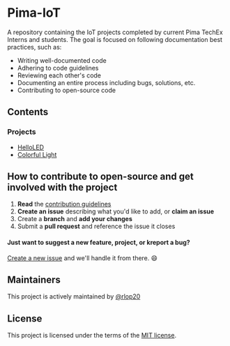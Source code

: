 # Pima-IoT
A repository containing the IoT projects completed by current Pima TechEx Interns and students.
The goal is focused on following documentation best practices, such as:

- Writing well-documented code
- Adhering to code guidelines
- Reviewing each other's code
- Documenting an entire process including bugs, solutions, etc.
- Contributing to open-source code

## Contents

### Projects
   * [HelloLED](projects/HelloLED)
   * [Colorful Light](projects/ColorfulLight)

## How to contribute to open-source and get involved with the project

1. **Read** the [contribution guidelines](docs/CONTRIBUTION_GUIDELINES)
1. **Create an issue** describing what you'd like to add, or **claim an issue** 
1. Create a **branch** and **add your changes**
1. Submit a **pull request** and reference the issue it closes

#### Just want to suggest a new feature, project, or kreport a bug?

[Create a new issue](https://github.com/ProAlgos/ProAlgos-Cpp/issues/new) and we'll
handle it from there. :smile:

## Maintainers

This project is actively maintained by [@rlop20](https://github.com/rlop20)

## License

This project is licensed under the terms of the [MIT license](LICENSE.md).
